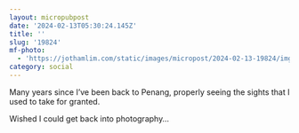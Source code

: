```yaml
---
layout: micropubpost
date: '2024-02-13T05:30:24.145Z'
title: ''
slug: '19824'
mf-photo:
  - 'https://jothamlim.com/static/images/micropost/2024-02-13-19824/img-1526.jpeg'
category: social
---
```

Many years since I’ve been back to Penang, properly seeing the sights that I used to take for granted.

Wished I could get back into photography…
